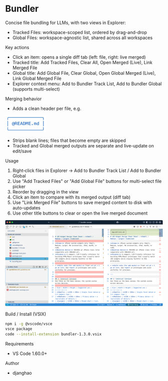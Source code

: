 # Bundler
Concise file bundling for LLMs, with two views in Explorer:

- Tracked Files: workspace-scoped list, ordered by drag-and-drop
- Global Files: workspace-agnostic list, shared across all workspaces

Key actions
- Click an item: opens a single diff tab (left: file, right: live merged)
- Tracked title: Add Tracked Files, Clear All, Open Merged (Live), Link Merged File
- Global title: Add Global File, Clear Global, Open Global Merged (Live), Link Global Merged File
- Explorer context menu: Add to Bundler Track List, Add to Bundler Global (supports multi-select)

Merging behavior
- Adds a clean header per file, e.g.

<img width="130" height="54" alt="image" src="https://raw.githubusercontent.com/Djanghao/vscode-bundler/main/assets/title.png" />

- Strips blank lines; files that become empty are skipped
- Tracked and Global merged outputs are separate and live-update on edit/save

Usage
1) Right‑click files in Explorer → Add to Bundler Track List / Add to Bundler Global
2) Use "Add Tracked Files" or "Add Global File" buttons for multi-select file picker
3) Reorder by dragging in the view
4) Click an item to compare with its merged output (diff tab)
5) Use "Link Merged File" buttons to save merged content to disk with auto-updates
6) Use other title buttons to clear or open the live merged document

<img width="800" alt="image" src="https://raw.githubusercontent.com/Djanghao/vscode-bundler/main/assets/screenshot.png" />

Build / Install (VSIX)
```bash
npm i -g @vscode/vsce
vsce package
code --install-extension bundler-1.3.0.vsix
```

Requirements
- VS Code 1.60.0+

Author
- djanghao
